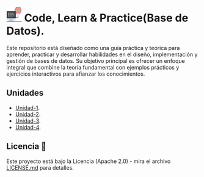 # <img src=../../images/computer.png width="40"> Code, Learn & Practice(Base de Datos).

Este repositorio está diseñado como una guía práctica y teórica para aprender, practicar y desarrollar habilidades en el diseño, implementación y gestión de bases de datos. Su objetivo principal es ofrecer un enfoque integral que combine la teoría fundamental con ejemplos prácticos y ejercicios interactivos para afianzar los conocimientos.

## Unidades

- [Unidad-1](unidad-1/).
- [Unidad-2](unidad-2/).
- [Unidad-3](unidad-3/).
- [Unidad-4](unidad-4/).

## Licencia 📄

Este proyecto está bajo la Licencia (Apache 2.0) - mira el archivo [LICENSE.md]([../../../LICENSE.md](https://github.com/jpexposito/code-learn-practice/blob/main/LICENSE)) para detalles.
